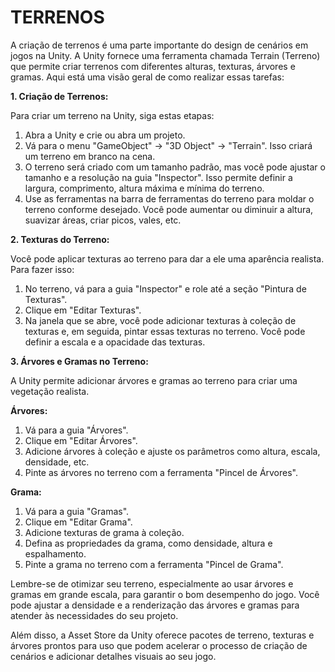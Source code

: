 # TERRENOS
A criação de terrenos é uma parte importante do design de cenários em jogos na Unity. A Unity fornece uma ferramenta chamada Terrain (Terreno) que permite criar terrenos com diferentes alturas, texturas, árvores e gramas. Aqui está uma visão geral de como realizar essas tarefas:

**1. Criação de Terrenos:**

Para criar um terreno na Unity, siga estas etapas:

1. Abra a Unity e crie ou abra um projeto.
2. Vá para o menu "GameObject" -> "3D Object" -> "Terrain". Isso criará um terreno em branco na cena.
3. O terreno será criado com um tamanho padrão, mas você pode ajustar o tamanho e a resolução na guia "Inspector". Isso permite definir a largura, comprimento, altura máxima e mínima do terreno.
4. Use as ferramentas na barra de ferramentas do terreno para moldar o terreno conforme desejado. Você pode aumentar ou diminuir a altura, suavizar áreas, criar picos, vales, etc.

**2. Texturas do Terreno:**

Você pode aplicar texturas ao terreno para dar a ele uma aparência realista. Para fazer isso:

1. No terreno, vá para a guia "Inspector" e role até a seção "Pintura de Texturas".
2. Clique em "Editar Texturas".
3. Na janela que se abre, você pode adicionar texturas à coleção de texturas e, em seguida, pintar essas texturas no terreno. Você pode definir a escala e a opacidade das texturas.

**3. Árvores e Gramas no Terreno:**

A Unity permite adicionar árvores e gramas ao terreno para criar uma vegetação realista.

**Árvores:**

1. Vá para a guia "Árvores".
2. Clique em "Editar Árvores".
3. Adicione árvores à coleção e ajuste os parâmetros como altura, escala, densidade, etc.
4. Pinte as árvores no terreno com a ferramenta "Pincel de Árvores".

**Grama:**

1. Vá para a guia "Gramas".
2. Clique em "Editar Grama".
3. Adicione texturas de grama à coleção.
4. Defina as propriedades da grama, como densidade, altura e espalhamento.
5. Pinte a grama no terreno com a ferramenta "Pincel de Grama".

Lembre-se de otimizar seu terreno, especialmente ao usar árvores e gramas em grande escala, para garantir o bom desempenho do jogo. Você pode ajustar a densidade e a renderização das árvores e gramas para atender às necessidades do seu projeto.

Além disso, a Asset Store da Unity oferece pacotes de terreno, texturas e árvores prontos para uso que podem acelerar o processo de criação de cenários e adicionar detalhes visuais ao seu jogo.